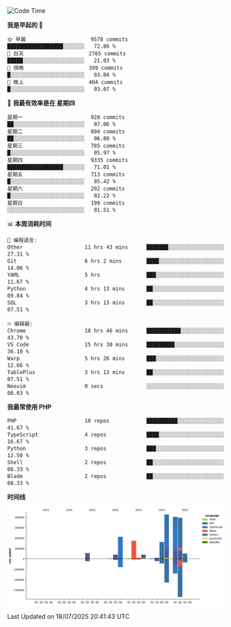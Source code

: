 <!--START_SECTION:waka-->
![Code Time](http://img.shields.io/badge/Code%20Time-3%2C849%20hrs%2021%20mins-blue)

**我是早起的 🐤** 

```text
🌞 早晨                     9578 commits        ██████████████████░░░░░░░   72.86 % 
🌆 白天                     2765 commits        █████░░░░░░░░░░░░░░░░░░░░   21.03 % 
🌃 傍晚                     399 commits         █░░░░░░░░░░░░░░░░░░░░░░░░   03.04 % 
🌙 晚上                     404 commits         █░░░░░░░░░░░░░░░░░░░░░░░░   03.07 % 
```
📅 **我最有效率是在 星期四** 

```text
星期一                      928 commits         ██░░░░░░░░░░░░░░░░░░░░░░░   07.06 % 
星期二                      894 commits         ██░░░░░░░░░░░░░░░░░░░░░░░   06.80 % 
星期三                      785 commits         █░░░░░░░░░░░░░░░░░░░░░░░░   05.97 % 
星期四                      9335 commits        ██████████████████░░░░░░░   71.01 % 
星期五                      713 commits         █░░░░░░░░░░░░░░░░░░░░░░░░   05.42 % 
星期六                      292 commits         █░░░░░░░░░░░░░░░░░░░░░░░░   02.22 % 
星期日                      199 commits         ░░░░░░░░░░░░░░░░░░░░░░░░░   01.51 % 
```


📊 **本周消耗时间** 

```text
💬 编程语言: 
Other                    11 hrs 43 mins      ███████░░░░░░░░░░░░░░░░░░   27.31 % 
Git                      6 hrs 2 mins        ████░░░░░░░░░░░░░░░░░░░░░   14.06 % 
YAML                     5 hrs               ███░░░░░░░░░░░░░░░░░░░░░░   11.67 % 
Python                   4 hrs 13 mins       ██░░░░░░░░░░░░░░░░░░░░░░░   09.84 % 
SQL                      3 hrs 13 mins       ██░░░░░░░░░░░░░░░░░░░░░░░   07.51 % 

🔥 编辑器: 
Chrome                   18 hrs 46 mins      ███████████░░░░░░░░░░░░░░   43.70 % 
VS Code                  15 hrs 30 mins      █████████░░░░░░░░░░░░░░░░   36.10 % 
Warp                     5 hrs 26 mins       ███░░░░░░░░░░░░░░░░░░░░░░   12.66 % 
TablePlus                3 hrs 13 mins       ██░░░░░░░░░░░░░░░░░░░░░░░   07.51 % 
Neovim                   0 secs              ░░░░░░░░░░░░░░░░░░░░░░░░░   00.03 % 
```

**我最常使用 PHP** 

```text
PHP                      10 repos            ██████████░░░░░░░░░░░░░░░   41.67 % 
TypeScript               4 repos             ████░░░░░░░░░░░░░░░░░░░░░   16.67 % 
Python                   3 repos             ███░░░░░░░░░░░░░░░░░░░░░░   12.50 % 
Shell                    2 repos             ██░░░░░░░░░░░░░░░░░░░░░░░   08.33 % 
Blade                    2 repos             ██░░░░░░░░░░░░░░░░░░░░░░░   08.33 % 
```



**时间线**

![Lines of Code chart](https://raw.githubusercontent.com/abrahamgreyson/abrahamgreyson/main/assets/bar_graph.png)


 Last Updated on 18/07/2025 20:41:43 UTC
<!--END_SECTION:waka-->
